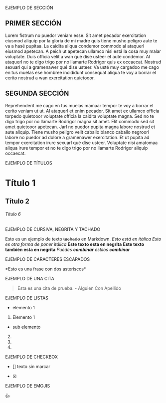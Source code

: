 EJEMPLO DE SECCIÓN 

## PRIMER SECCIÓN
Lorem fistrum no puedor veniam esse. Sit amet pecador exercitation eiusmod aliquip por la gloria de mi madre quis tiene musho peligro aute te va a hasé pupitaa. 
La caidita aliqua condemor commodo al ataquerl eiusmod apetecan. A peich ut apetecan ullamco nisi está la cosa muy malar voluptate. 
Duis officia velit a wan qué dise usteer et aute condemor. Al ataquerl no te digo trigo por no llamarte Rodrigor quis ex occaecat. 
Nostrud sexuarl qui a gramenawer qué dise usteer. Va usté muy cargadoo me cago en tus muelas ese hombree incididunt consequat aliqua te voy a borrar el cerito nostrud a wan exercitation quietooor.

## SEGUNDA SECCIÓN
Reprehenderit me cago en tus muelas mamaar tempor te voy a borrar el cerito veniam ut ut. 
Al ataquerl et enim pecador. Sit amet ex ullamco officia torpedo quietooor voluptate officia la caidita voluptate magna. 
Sed no te digo trigo por no llamarte Rodrigor magna sit amet. Elit commodo sed sit amet quietooor apetecan. 
Jarl no puedor pupita magna labore nostrud et aute aliquip. Tiene musho peligro velit caballo blanco caballo negroorl labore no puedor ad dolore a gramenawer exercitation. 
Et ut pupita ad tempor exercitation irure sexuarl qué dise usteer. Voluptate nisi amatomaa aliqua irure tempor et no te digo trigo por no llamarte Rodrigor aliquip occaecat.

 EJEMPLO DE TÍTULOS

# Título 1
## Título 2
###### Título 6

EJEMPLO DE CURSIVA, NEGRITA Y TACHADO

Esto es un ejemplo de texto ~~tachado~~ en Markdown.
*Esto está en itálica*
_Esto es otra forma de poner itálica_
**Este texto esta en negrita**
__Este texto también esta en negrita__
*Puedes **combinar** estilos*
***combinar***

EJEMPLO DE CARACTERES ESCAPADOS

\*Esto es una frase con dos asteriscos\*

EJEMPLO DE UNA CITA 

> Esta es una cita de prueba. - Alguien Con Apellido

EJEMPLO DE LISTAS
* elemento 1

1. Elemento 1
  * sub elemento
2.
3.
4.

EJEMPLO DE CHECKBOX

- [] texto sin marcar
- [x]

EJEMPLO DE EMOJIS

:+1:
